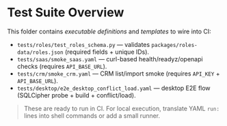 # Test Suite Overview

This folder contains *executable definitions* and *templates* to wire into CI:

- `tests/roles/test_roles_schema.py` — validates `packages/roles-data/roles.json` (required fields + unique IDs).
- `tests/saas/smoke_saas.yaml` — curl-based health/readyz/openapi checks (requires `API_BASE_URL`).
- `tests/crm/smoke_crm.yaml` — CRM list/import smoke (requires `API_KEY` + `API_BASE_URL`).
- `tests/desktop/e2e_desktop_conflict_load.yaml` — desktop E2E flow (SQLCipher probe + build + conflict/load).

> These are ready to run in CI. For local execution, translate YAML `run:` lines into shell commands or add a small runner.
